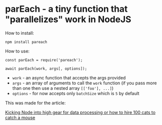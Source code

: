# parEach - a tiny function that "parallelizes" work in NodeJS

How to install:

```
npm install pareach
```

How to use:

```
const parEach = require('pareach');

await parEach(work, args[, options]);
```

- `work` - an async function that accepts the args provided
- `args` - an array of arguments to call the `work` function (if you pass more than one then use a nested array `[['foo'], ...]`)
- `options` - for now accepts only `batchSize` which is `5` by default


This was made for the article:

[Kicking Node into high gear for data processing or how to hire 100 cats to catch a mouse](https://sgolem.com/)
